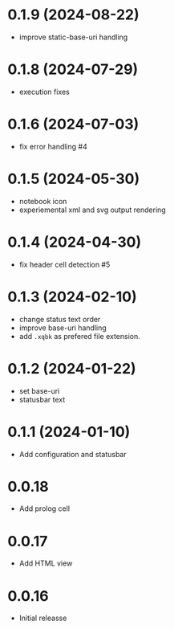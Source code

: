 # 0.1.9 (2024-08-22)
* improve static-base-uri handling
# 0.1.8 (2024-07-29)
* execution fixes
# 0.1.6 (2024-07-03)
* fix error handling #4
# 0.1.5 (2024-05-30)
* notebook icon
* experiemental xml and svg output rendering
# 0.1.4 (2024-04-30)
* fix header cell detection #5
# 0.1.3 (2024-02-10)
* change status text order
* improve base-uri handling
* add `.xqbk` as prefered file extension. 
# 0.1.2 (2024-01-22)
* set base-uri
* statusbar text
# 0.1.1 (2024-01-10)
* Add configuration and statusbar
# 0.0.18
* Add prolog cell
# 0.0.17
* Add HTML view

# 0.0.16 
* Initial releasse
